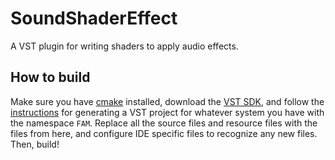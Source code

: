 # SoundShaderEffect
A VST plugin for writing shaders to apply audio effects.

## How to build
Make sure you have [cmake](https://cmake.org/download/) installed, download the [VST SDK](https://developer.steinberg.help/display/VST/How+to+set+up+my+system+for+VST+3), and follow the [instructions](https://developer.steinberg.help/display/VST/VST+3+Project+Generator) for generating a VST project for whatever system you have with the namespace `FAM`. Replace all the source files and resource files with the files from here, and configure IDE specific files to recognize any new files. Then, build!
